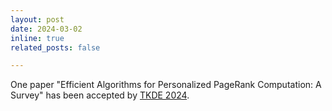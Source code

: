 ```yaml
---
layout: post
date: 2024-03-02
inline: true
related_posts: false

---
```


One paper "Efficient Algorithms for Personalized PageRank Computation: A Survey" has been accepted by [TKDE 2024](https://www.computer.org/csdl/journal/tk).

